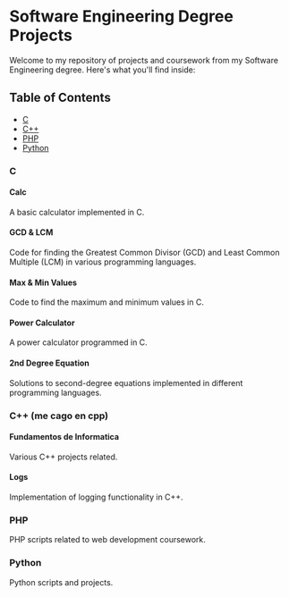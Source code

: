 # Software Engineering Degree Projects

Welcome to my repository of projects and coursework from my Software Engineering degree. Here's what you'll find inside:

## Table of Contents

- [C](#c)
- [C++](#c-1)
- [PHP](#php)
- [Python](#python)

### C

#### Calc

A basic calculator implemented in C.

#### GCD & LCM

Code for finding the Greatest Common Divisor (GCD) and Least Common Multiple (LCM) in various programming languages.

#### Max & Min Values

Code to find the maximum and minimum values in C.

#### Power Calculator

A power calculator programmed in C.

#### 2nd Degree Equation

Solutions to second-degree equations implemented in different programming languages.

### C++ (me cago en cpp)

#### Fundamentos de Informatica

Various C++ projects related.

#### Logs

Implementation of logging functionality in C++.

### PHP

PHP scripts related to web development coursework.

### Python

Python scripts and projects.